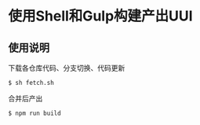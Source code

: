 # 使用Shell和Gulp构建产出UUI

## 使用说明

下载各仓库代码、分支切换、代码更新

```
$ sh fetch.sh
```

合并后产出

```
$ npm run build
```
